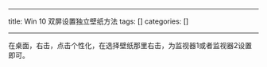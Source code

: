 
--- 
title:  Win 10 双屏设置独立壁纸方法 
tags: []
categories: [] 

---
在桌面，右击，点击个性化，在选择壁纸那里右击，为监视器1或者监视器2设置即可。
